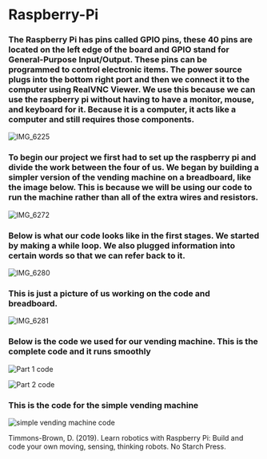 # Raspberry-Pi
<h3>The Raspberry Pi has pins called GPIO pins, these 40 pins are located on the left edge of the board and GPIO stand for General-Purpose Input/Output. These pins can be programmed to control electronic items. The power source plugs into the bottom right port and then we connect it to the computer using RealVNC Viewer. We use this because we can use the raspberry pi without having to have a monitor, mouse, and keyboard for it. Because it is a computer, it acts like a computer and still requires those components. </h3>

![IMG_6225](https://github.com/user-attachments/assets/9df6e079-4eb4-449c-9d6e-bc56edfa1089)


<h3>To begin our project we first had to set up the raspberry pi and divide the work between the four of us. We began by building a simpler version of the vending machine on a breadboard, like the image below. This is because we will be using our code to run the machine rather than all of the extra wires and resistors.</h3>

![IMG_6272](https://github.com/user-attachments/assets/98cb283b-ce06-46f1-95f5-e930922cbfe6)

<h3>Below is what our code looks like in the first stages. We started by making a while loop. We also plugged information into certain words so that we can refer back to it.</h3>

![IMG_6280](https://github.com/user-attachments/assets/ae4eb4ec-68ee-46a8-8490-84295bed5deb)

<h3>This is just a picture of us working on the code and breadboard.</h3>

![IMG_6281](https://github.com/user-attachments/assets/aeb990a9-f010-4fc7-9e76-963e00ac0619)

<h3>Below is the code we used for our vending machine. This is the complete code and it runs smoothly</h3>

![Part 1 code](https://github.com/user-attachments/assets/03ccd8c2-eed1-4386-80e9-4eaf5c8b3270)

![Part 2 code](https://github.com/user-attachments/assets/896b4630-9fc6-4a98-abc6-ae0759b61959)

<h3>This is the code for the simple vending machine</h3>

![simple vending machine code](https://github.com/user-attachments/assets/ca8b24b0-cee9-404f-b459-e418632378c7)

Timmons-Brown, D. (2019). Learn robotics with Raspberry Pi: Build and code your own moving, sensing, thinking robots. No Starch Press.
